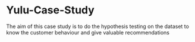# Yulu-Case-Study
The aim of this case study is to do the hypothesis testing on the dataset to know the customer behaviour and give valuable recommendations
